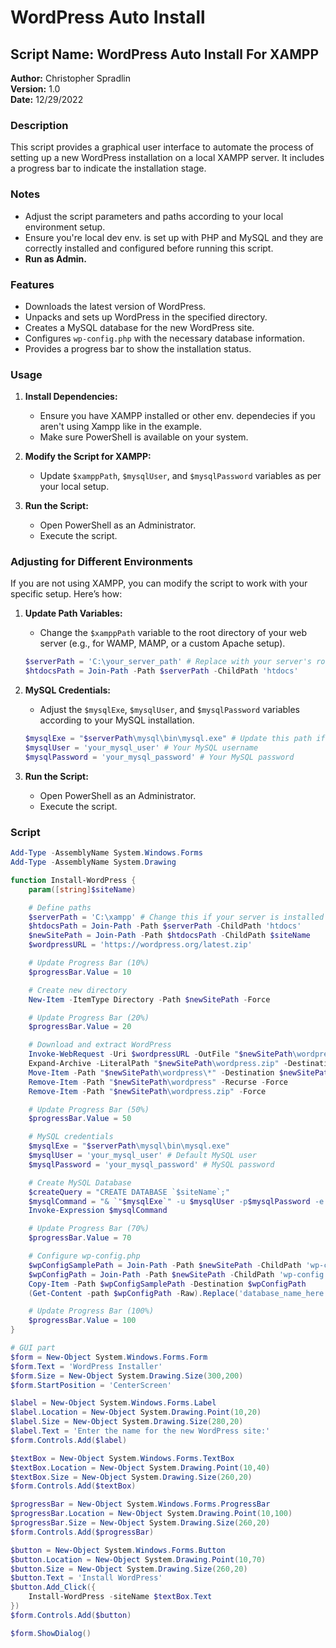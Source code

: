 # WordPress Auto Install

## Script Name: WordPress Auto Install For XAMPP
**Author:** Christopher Spradlin  
**Version:** 1.0  
**Date:** 12/29/2022  

### Description
This script provides a graphical user interface to automate the process of setting up a new WordPress installation on a local XAMPP server. It includes a progress bar to indicate the installation stage.

### Notes
- Adjust the script parameters and paths according to your local environment setup.
- Ensure you're local dev env. is set up with PHP and MySQL and they are correctly installed and configured before running this script.
- **Run as Admin.**

### Features
- Downloads the latest version of WordPress.
- Unpacks and sets up WordPress in the specified directory.
- Creates a MySQL database for the new WordPress site.
- Configures `wp-config.php` with the necessary database information.
- Provides a progress bar to show the installation status.

### Usage

1. **Install Dependencies:**
    - Ensure you have XAMPP installed or other env. dependecies if you aren't using Xampp like in the example.
    - Make sure PowerShell is available on your system.

2. **Modify the Script for XAMPP:**
    - Update `$xamppPath`, `$mysqlUser`, and `$mysqlPassword` variables as per your local setup.

3. **Run the Script:**
    - Open PowerShell as an Administrator.
    - Execute the script.

### Adjusting for Different Environments

If you are not using XAMPP, you can modify the script to work with your specific setup. Here’s how:

1. **Update Path Variables:**
    - Change the `$xamppPath` variable to the root directory of your web server (e.g., for WAMP, MAMP, or a custom Apache setup).

    ```powershell
    $serverPath = 'C:\your_server_path' # Replace with your server's root path
    $htdocsPath = Join-Path -Path $serverPath -ChildPath 'htdocs'
    ```

2. **MySQL Credentials:**
    - Adjust the `$mysqlExe`, `$mysqlUser`, and `$mysqlPassword` variables according to your MySQL installation.

    ```powershell
    $mysqlExe = "$serverPath\mysql\bin\mysql.exe" # Update this path if different
    $mysqlUser = 'your_mysql_user' # Your MySQL username
    $mysqlPassword = 'your_mysql_password' # Your MySQL password
    ```

3. **Run the Script:**
    - Open PowerShell as an Administrator.
    - Execute the script.

### Script

```powershell
Add-Type -AssemblyName System.Windows.Forms
Add-Type -AssemblyName System.Drawing

function Install-WordPress {
    param([string]$siteName)

    # Define paths
    $serverPath = 'C:\xampp' # Change this if your server is installed in a different location
    $htdocsPath = Join-Path -Path $serverPath -ChildPath 'htdocs'
    $newSitePath = Join-Path -Path $htdocsPath -ChildPath $siteName
    $wordpressURL = 'https://wordpress.org/latest.zip'

    # Update Progress Bar (10%)
    $progressBar.Value = 10

    # Create new directory
    New-Item -ItemType Directory -Path $newSitePath -Force

    # Update Progress Bar (20%)
    $progressBar.Value = 20

    # Download and extract WordPress
    Invoke-WebRequest -Uri $wordpressURL -OutFile "$newSitePath\wordpress.zip"
    Expand-Archive -LiteralPath "$newSitePath\wordpress.zip" -DestinationPath $newSitePath -Force
    Move-Item -Path "$newSitePath\wordpress\*" -Destination $newSitePath -Force
    Remove-Item -Path "$newSitePath\wordpress" -Recurse -Force
    Remove-Item -Path "$newSitePath\wordpress.zip" -Force

    # Update Progress Bar (50%)
    $progressBar.Value = 50

    # MySQL credentials
    $mysqlExe = "$serverPath\mysql\bin\mysql.exe"
    $mysqlUser = 'your_mysql_user' # Default MySQL user
    $mysqlPassword = 'your_mysql_password' # MySQL password

    # Create MySQL Database
    $createQuery = "CREATE DATABASE `$siteName`;"
    $mysqlCommand = "& `"$mysqlExe`" -u $mysqlUser -p$mysqlPassword -e `"$createQuery`""
    Invoke-Expression $mysqlCommand

    # Update Progress Bar (70%)
    $progressBar.Value = 70

    # Configure wp-config.php
    $wpConfigSamplePath = Join-Path -Path $newSitePath -ChildPath 'wp-config-sample.php'
    $wpConfigPath = Join-Path -Path $newSitePath -ChildPath 'wp-config.php'
    Copy-Item -Path $wpConfigSamplePath -Destination $wpConfigPath
    (Get-Content -path $wpConfigPath -Raw).Replace('database_name_here', $siteName).Replace('username_here', $mysqlUser).Replace('password_here', $mysqlPassword) | Set-Content -Path $wpConfigPath

    # Update Progress Bar (100%)
    $progressBar.Value = 100
}

# GUI part
$form = New-Object System.Windows.Forms.Form
$form.Text = 'WordPress Installer'
$form.Size = New-Object System.Drawing.Size(300,200)
$form.StartPosition = 'CenterScreen'

$label = New-Object System.Windows.Forms.Label
$label.Location = New-Object System.Drawing.Point(10,20)
$label.Size = New-Object System.Drawing.Size(280,20)
$label.Text = 'Enter the name for the new WordPress site:'
$form.Controls.Add($label)

$textBox = New-Object System.Windows.Forms.TextBox
$textBox.Location = New-Object System.Drawing.Point(10,40)
$textBox.Size = New-Object System.Drawing.Size(260,20)
$form.Controls.Add($textBox)

$progressBar = New-Object System.Windows.Forms.ProgressBar
$progressBar.Location = New-Object System.Drawing.Point(10,100)
$progressBar.Size = New-Object System.Drawing.Size(260,20)
$form.Controls.Add($progressBar)

$button = New-Object System.Windows.Forms.Button
$button.Location = New-Object System.Drawing.Point(10,70)
$button.Size = New-Object System.Drawing.Size(260,20)
$button.Text = 'Install WordPress'
$button.Add_Click({
    Install-WordPress -siteName $textBox.Text
})
$form.Controls.Add($button)

$form.ShowDialog()
